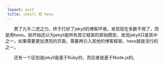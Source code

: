 ```yaml
---
 layout: post
 title: jekyll 和 hexo
---
```


&#8195;&#8195;费了九牛二虎之力，终于打好了jekyll的博客环境，发现现在多数不用了，而是用hexo。刚开始还以为jekyll是所有其它框架的原始模型，发现jekyll只是其中之一，如果需要更加漂亮的页面，需要再引入其他的博客框架。hexo就是流行的之一。

&#8195;&#8195;还有一个区别是jekyll是基于Ruby的，而后者是基于Node.js的。